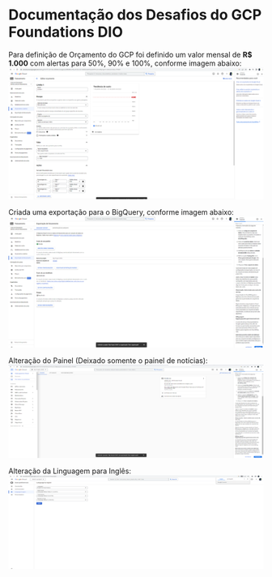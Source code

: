 # Documentação dos Desafios do GCP Foundations DIO

Para definição de Orçamento do GCP foi definido um valor mensal de **R$ 1.000** com alertas para 50%, 90% e 100%, conforme imagem abaixo:
![Limite de Orçamento GCP](/images/billing-project.png?raw=true "Billing GCP")

Criada uma exportação para o BigQuery, conforme imagem abaixo:
![Exportação BigQuery](/images/billing-export.png?raw=true "Export BigQuery")

Alteração do Painel (Deixado somente o painel de notícias):
![Dashboard GCP](/images/dashboard-gcp.png?raw=true "Dashboard GCP")

Alteração da Linguagem para Inglês:
![Mudar Idioma](/images/change-language-gcp.png?raw=true "Change Language")

